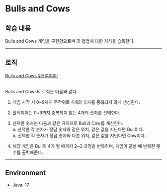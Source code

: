 # Bulls and Cows

## 학습 내용

Bulls and Cows 게임을 구현함으로써 깃 협업에 대한 지식을 습득한다.

-----

## 로직
[Bulls and Cows 위키피디아](https://en.wikipedia.org/wiki/Bulls_and_Cows) <Br><Br>

Bulls and Cows의 로직은 다음과 같다.<br>

1. 게임 시작 시 0~9까지 무작위로 4개의 숫자를 중복되지 않게 생성한다.

2. 플레이어는 0~9까지 중복되지 않는 4개의 숫자를 선택한다.

3. 선택한 숫자는 다음과 같은 규칙으로 Bull과 Cow를 계산한다. <br>
    a. 선택한 각 숫자가 정답 숫자와 같은 위치, 같은 값을 지닌다면 Bull이다.<br>
    b. 선택한 각 숫자가 정답 숫자와 다른 위치, 같은 값을 지닌다면 Cow이다.

4. 해당 게임은 Bull이 4가 될 때까지 2~3 과정을 반복하며, 게임이 끝날 때 반복한 횟수를 출력해준다.

-----
## Environment
- Java: 17

